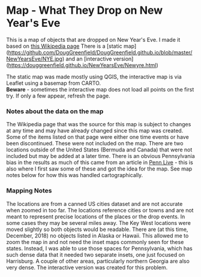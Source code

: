 # Map - What They Drop on New Year's Eve
This is a map of objects that are dropped on New Year's Eve.
I made it based on [this Wikipedia page](https://en.wikipedia.org/wiki/List_of_objects_dropped_on_New_Year%27s_Eve)
There is a [static map] (https://github.com/DougGreenfield/DougGreenfield.github.io/blob/master/NewYearsEve/NYE.jpg) and an [interactive version] (https://douggreenfield.github.io/NewYearsEve/Newyre.html)

The static map was made mostly using QGIS, the interactive map is via Leaflet using
a basemap from CARTO.          
**Beware** - sometimes the interactive map does not load all points on the first try. If only a few appear, refresh the page.

### Notes about the data on the map

The Wikipedia page that was the source for this map is subject to changes at any time and may have already changed since this map was created.  Some of the items listed on that page were either one time events or have been discontinued. These were not included on the map.  There are two locations outside of the United States (Bermuda and Canada) that were not included but may be added at a later time. There is an obvious Pennsylvania bias in the results as much of this came from an article in [Penn Live](https://www.pennlive.com/entertainment/index.ssf/2016/12/new_years_eve_2016_strange_qui.html) - this is also where I first saw some of these and got the idea for the map. See map notes below for how this was handled cartographically.

### Mapping Notes

The locations are from a canned US cities dataset and are not accurate when zoomed in too far. The locations reference cities or towns and are not meant to represent precise locations of the places or the drop events. In some cases they may be several miles away. The Key West locations were moved slightly so both objects would be readable. There are (at this time, December, 2018) no objects listed in Alaska or Hawaii. This allowed me to zoom the map in and not need the inset maps commonly seen for these states. Instead, I was able to use those spaces for Pennsylvania, which has such dense data that it needed two separate insets, one just focused on Harrisburg. A couple of other areas, particularly northern Georgia are also very dense. The interactive version was created for this problem.


